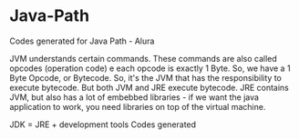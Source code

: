 # Java-Path
Codes generated for Java Path - Alura


JVM  understands certain commands. These commands are also called opcodes (operation code) e each opcode is exactly 1 Byte. So, we have a 1 Byte Opcode, or Bytecode. 
So, it's the JVM that has the responsibility to execute bytecode.
But both JVM and JRE execute bytecode.
JRE contains JVM, but also has a lot of embebbed libraries - if we want the java application to work, you need libraries on top of the virtual machine. 

JDK = JRE + development tools
Codes generated 
